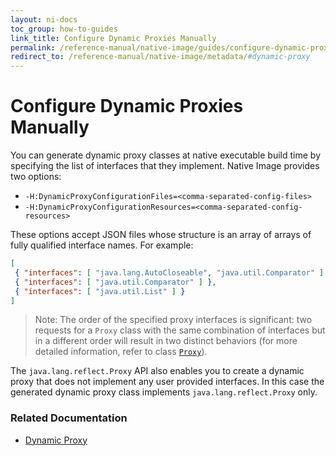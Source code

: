 ```yaml
---
layout: ni-docs
toc_group: how-to-guides
link_title: Configure Dynamic Proxies Manually
permalink: /reference-manual/native-image/guides/configure-dynamic-proxies/
redirect_to: /reference-manual/native-image/metadata/#dynamic-proxy
---
```

# Configure Dynamic Proxies Manually

You can generate dynamic proxy classes at native executable build time by specifying the list of interfaces that they implement.
Native Image provides two options: 
- `-H:DynamicProxyConfigurationFiles=<comma-separated-config-files>`
- `-H:DynamicProxyConfigurationResources=<comma-separated-config-resources>`

These options accept JSON files whose structure is an array of arrays of fully qualified interface names. For example:

```json
[
 { "interfaces": [ "java.lang.AutoCloseable", "java.util.Comparator" ] },
 { "interfaces": [ "java.util.Comparator" ] },
 { "interfaces": [ "java.util.List" ] }
]
```
> Note: The order of the specified proxy interfaces is significant: two requests for a `Proxy` class with the same combination of interfaces but in a different order will result in two distinct behaviors (for more detailed information, refer to class [`Proxy`](https://docs.oracle.com/en/java/javase/22/docs/api/java.base/java/lang/reflect/Proxy.html)).

The `java.lang.reflect.Proxy` API also enables you to create a dynamic proxy that does not implement any user provided interfaces.
In this case the generated dynamic proxy class implements `java.lang.reflect.Proxy` only.

### Related Documentation

* [Dynamic Proxy](../DynamicProxy.md)